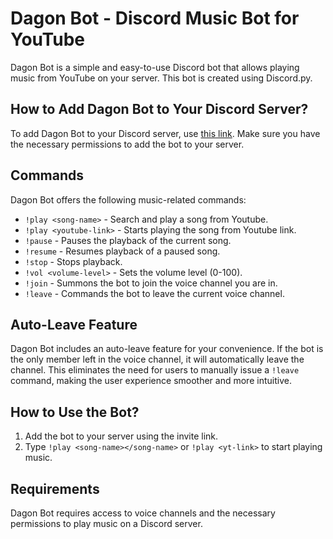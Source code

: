 # Dagon Bot - Discord Music Bot for YouTube

Dagon Bot is a simple and easy-to-use Discord bot that allows playing music from YouTube on your server. This bot is created using Discord.py.

## How to Add Dagon Bot to Your Discord Server?

To add Dagon Bot to your Discord server, use [this link](https://discord.com/api/oauth2/authorize?client_id=1182739471033172081&permissions=3148800&scope=bot). Make sure you have the necessary permissions to add the bot to your server.

## Commands

Dagon Bot offers the following music-related commands:

- `!play <song-name>` - Search and play a song from Youtube.
- `!play <youtube-link>` - Starts playing the song from Youtube link.
- `!pause` - Pauses the playback of the current song.
- `!resume` - Resumes playback of a paused song.
- `!stop` - Stops playback.
- `!vol <volume-level>` - Sets the volume level (0-100).
- `!join` - Summons the bot to join the voice channel you are in.
- `!leave` - Commands the bot to leave the current voice channel.

## Auto-Leave Feature

Dagon Bot includes an auto-leave feature for your convenience. If the bot is the only member left in the voice channel, it will automatically leave the channel. This eliminates the need for users to manually issue a `!leave` command, making the user experience smoother and more intuitive.

## How to Use the Bot?

1. Add the bot to your server using the invite link.
2. Type `!play <song-name></song-name>` or `!play <yt-link>` to start playing music.

## Requirements

Dagon Bot requires access to voice channels and the necessary permissions to play music on a Discord server.
